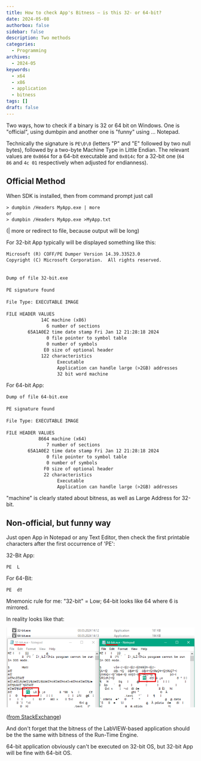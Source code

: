 ```yaml
---
title: How to check App's Bitness — is this 32- or 64-bit?
date: 2024-05-08
authorbox: false
sidebar: false
description: Two methods
categories:
  - Programming
archives:
  - 2024-05
keywords:
  - x64
  - x86
  - application
  - bitness
tags: []
draft: false
---
```

Two ways, how to check if a binary is 32 or 64 bit on Windows. One is "official", using dumbpin and another one is "funny" using ... Notepad.
<!--more-->
Technically the signature is `PE\0\0` (letters "P" and "E" followed by two null bytes), followed by a two-byte Machine Type in Little Endian. The relevant values are `0x8664` for a 64-bit executable and `0x014c` for a 32-bit one (`64 86` and `4c 01` respectively when adjusted for endianness).

## Official Method
When SDK is installed, then from command prompt just call 

```
> dumpbin /Headers MyApp.exe | more
or
> dumpbin /Headers MyApp.exe >MyApp.txt
```
(| more or redirect to file, because output will be long)

For 32-bit App typically will be displayed something like this:

```
Microsoft (R) COFF/PE Dumper Version 14.39.33523.0
Copyright (C) Microsoft Corporation.  All rights reserved.


Dump of file 32-bit.exe

PE signature found

File Type: EXECUTABLE IMAGE

FILE HEADER VALUES
             14C machine (x86)
               6 number of sections
        65A1A0E2 time date stamp Fri Jan 12 21:28:18 2024
               0 file pointer to symbol table
               0 number of symbols
              E0 size of optional header
             122 characteristics
                   Executable
                   Application can handle large (>2GB) addresses
                   32 bit word machine
```

For 64-bit App:

```
Dump of file 64-bit.exe

PE signature found

File Type: EXECUTABLE IMAGE

FILE HEADER VALUES
            8664 machine (x64)
               7 number of sections
        65A1A0E2 time date stamp Fri Jan 12 21:28:18 2024
               0 file pointer to symbol table
               0 number of symbols
              F0 size of optional header
              22 characteristics
                   Executable
                   Application can handle large (>2GB) addresses
```
"machine" is clearly stated about bitness, as well as Large Address for 32-bit.

## Non-official, but funny way
Just open App in Notepad or any Text Editor, then check the first printable characters after the first occurrence of 'PE':

32-Bit App:

```
PE  L
```
For 64-Bit:

```
PE  d†
```

Mnemonic rule for me: "32-bit" = Low; 64-bit looks like 64 where 6 is mirrored.

In reality looks like that:

![](assets/dll8664.png)

([from StackExchange](https://superuser.com/questions/358434/how-to-check-if-a-binary-is-32-or-64-bit-on-windows))

And don't forget that the bitness of the LabVIEW-based application should be the the same with bitness of the Run-Time Engine. 

64-bit application obviously can't be executed on 32-bit OS, but 32-bit App will be fine with 64-bit OS.
